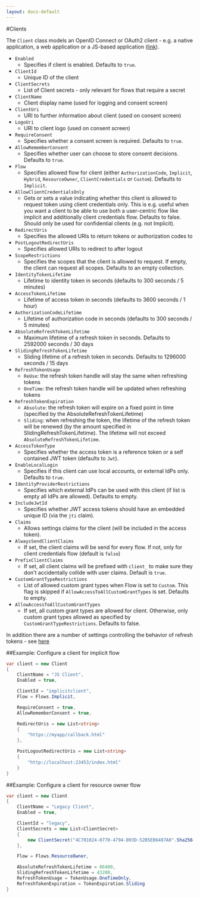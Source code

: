 ```yaml
---
layout: docs-default
---
```


#Clients

The `Client` class models an OpenID Connect or OAuth2 client - e.g. a native application, a web application or a JS-based application ([link](https://github.com/IdentityServer/IdentityServer3/blob/master/source/Core/Models/Client.cs)).

* `Enabled`
    * Specifies if client is enabled. Defaults to `true`.
* `ClientId`
    * Unique ID of the client
* `ClientSecrets`
    * List of Client secrets - only relevant for flows that require a secret
* `ClientName`
    * Client display name (used for logging and consent screen)
* `ClientUri`
    * URI to further information about client (used on consent screen)
* `LogoUri`
    * URI to client logo (used on consent screen)
* `RequireConsent`
    * Specifies whether a consent screen is required. Defaults to `true`.
* `AllowRememberConsent`
    * Specifies whether user can choose to store consent decisions. Defaults to `true`.
* `Flow`
    * Specifies allowed flow for client (either `AuthorizationCode`, `Implicit`, `Hybrid`, `ResourceOwner`, `ClientCredentials` or `Custom`). Defaults to `Implicit`.
* `AllowClientCredentialsOnly `
    * Gets or sets a value indicating whether this client is allowed to request token using client credentials only. This is e.g. useful when you want a client to be able to use both a user-centric flow like implicit and additionally client credentials flow. Defaults to false. Should only be used for confidential clients (e.g. not Implicit).
* `RedirectUris`
    * Specifies the allowed URIs to return tokens or authorization codes to
* `PostLogoutRedirectUris`
    * Specifies allowed URIs to redirect to after logout
* `ScopeRestrictions`
    * Specifies the scopes that the client is allowed to request. If empty, the client can request all scopes. Defaults to an empty collection.
* `IdentityTokenLifetime`
    * Lifetime to identity token in seconds (defaults to 300 seconds / 5 minutes)
* `AccessTokenLifetime`
    * Lifetime of access token in seconds (defaults to 3600 seconds / 1 hour)
* `AuthorizationCodeLifetime`
    * Lifetime of authorization code in seconds (defaults to 300 seconds / 5 minutes)
* `AbsoluteRefreshTokenLifetime`
    * Maximum lifetime of a refresh token in seconds. Defaults to 2592000 seconds / 30 days
* `SlidingRefreshTokenLifetime`
    * Sliding lifetime of a refresh token in seconds. Defaults to 1296000 seconds / 15 days
* `RefreshTokenUsage`
    * `ReUse`: the refresh token handle will stay the same when refreshing tokens
    * `OneTime`: the refresh token handle will be updated when refreshing tokens
* `RefreshTokenExpiration`
    * `Absolute`: the refresh token will expire on a fixed point in time (specified by the AbsoluteRefreshTokenLifetime)
    * `Sliding`: when refreshing the token, the lifetime of the refresh token will be renewed (by the amount specified in SlidingRefreshTokenLifetime). The lifetime will not exceed `AbsoluteRefreshTokenLifetime`.
* `AccessTokenType`
    * Specifies whether the access token is a reference token or a self contained JWT token (defaults to `Jwt`).
* `EnableLocalLogin`
    * Specifies if this client can use local accounts, or external IdPs only. Defaults to `true`.
* `IdentityProviderRestrictions`
    * Specifies which external IdPs can be used with this client (if list is empty all IdPs are allowed). Defaults to empty.
* `IncludeJwtId`
    * Specifies whether JWT access tokens should have an embedded unique ID (via the `jti` claim).
* `Claims`
    * Allows settings claims for the client (will be included in the access token).
* `AlwaysSendClientClaims`
    * If set, the client claims will be send for every flow. If not, only for client credentials flow (default is `false`)
* `PrefixClientClaims`
    * If set, all client claims will be prefixed with `client_` to make sure they don't accidentally collide with user claims. Default is `true`.
* `CustomGrantTypeRestrictions`
    * List of allowed custom grant types when Flow is set to `Custom`. This flag is skipped if `AllowAccessToAllCustomGrantTypes` is set. Defaults to empty.
* `AllowAccessToAllCustomGrantTypes`
    * If set, all custom grant types are allowed for client. Otherwise, only custom grant types allowed as specified by `CustomGrantTypeRestrictions`. Defaults to false.

In addition there are a number of settings controlling the behavior of refresh tokens - see [here](advanced/refreshTokens.html)

##Example: Configure a client for implicit flow

```csharp
var client = new Client
{
    ClientName = "JS Client",
    Enabled = true,

    ClientId = "implicitclient",
    Flow = Flows.Implicit,

    RequireConsent = true,
    AllowRememberConsent = true,

    RedirectUris = new List<string>
    {
        "https://myapp/callback.html"
    },

    PostLogoutRedirectUris = new List<string>
    {
        "http://localhost:23453/index.html"
    }
}
```

##Example: Configure a client for resource owner flow

```csharp
var client = new Client
{
    ClientName = "Legacy Client",
    Enabled = true,

    ClientId = "legacy",
    ClientSecrets = new List<ClientSecret>
    {
        new ClientSecret("4C701024-0770-4794-B93D-52B5EB6487A0".Sha256())
    },

    Flow = Flows.ResourceOwner,

    AbsoluteRefreshTokenLifetime = 86400,
    SlidingRefreshTokenLifetime = 43200,
    RefreshTokenUsage = TokenUsage.OneTimeOnly,
    RefreshTokenExpiration = TokenExpiration.Sliding
}
```
